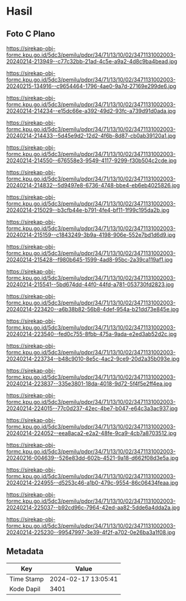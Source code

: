 # Hasil

## Foto C Plano

https://sirekap-obj-formc.kpu.go.id/5dc3/pemilu/pdpr/34/71/13/10/02/3471131002003-20240214-213949--c77c32bb-21ad-4c5e-a9a2-4d8c9ba4bead.jpg

https://sirekap-obj-formc.kpu.go.id/5dc3/pemilu/pdpr/34/71/13/10/02/3471131002003-20240215-134916--c9654464-1796-4ae0-9a7d-27169e299de6.jpg

https://sirekap-obj-formc.kpu.go.id/5dc3/pemilu/pdpr/34/71/13/10/02/3471131002003-20240214-214234--e15dc66e-a392-49d2-93fc-a739d91d0ada.jpg

https://sirekap-obj-formc.kpu.go.id/5dc3/pemilu/pdpr/34/71/13/10/02/3471131002003-20240214-214433--5d45e9d2-12d2-4f6b-8d87-cb0ab39120a1.jpg

https://sirekap-obj-formc.kpu.go.id/5dc3/pemilu/pdpr/34/71/13/10/02/3471131002003-20240214-214550--676558e3-9549-4117-9299-f30b504c2cde.jpg

https://sirekap-obj-formc.kpu.go.id/5dc3/pemilu/pdpr/34/71/13/10/02/3471131002003-20240214-214832--5d9497e8-6736-4748-bbe4-eb6eb4025826.jpg

https://sirekap-obj-formc.kpu.go.id/5dc3/pemilu/pdpr/34/71/13/10/02/3471131002003-20240214-215029--b3cfb44e-b791-4fe4-bf11-1f99c195da2b.jpg

https://sirekap-obj-formc.kpu.go.id/5dc3/pemilu/pdpr/34/71/13/10/02/3471131002003-20240214-215159--c1843249-3b9a-4198-906e-552e7bd1d6d9.jpg

https://sirekap-obj-formc.kpu.go.id/5dc3/pemilu/pdpr/34/71/13/10/02/3471131002003-20240214-215428--f980b645-1599-4ad8-95bc-2a39ca119af1.jpg

https://sirekap-obj-formc.kpu.go.id/5dc3/pemilu/pdpr/34/71/13/10/02/3471131002003-20240214-215541--5bd674dd-44f0-44fd-a781-053730fd2823.jpg

https://sirekap-obj-formc.kpu.go.id/5dc3/pemilu/pdpr/34/71/13/10/02/3471131002003-20240214-223420--a6b38b82-56b8-4def-954a-b21dd73e845e.jpg

https://sirekap-obj-formc.kpu.go.id/5dc3/pemilu/pdpr/34/71/13/10/02/3471131002003-20240214-223540--fed0c755-8fbb-475a-9ada-e2ed3ab52d2c.jpg

https://sirekap-obj-formc.kpu.go.id/5dc3/pemilu/pdpr/34/71/13/10/02/3471131002003-20240214-223734--b48c9010-8e5c-4ac2-9ce9-20d2a35b093e.jpg

https://sirekap-obj-formc.kpu.go.id/5dc3/pemilu/pdpr/34/71/13/10/02/3471131002003-20240214-223837--335e3801-18da-4018-9d72-5f4f5e2ff4ea.jpg

https://sirekap-obj-formc.kpu.go.id/5dc3/pemilu/pdpr/34/71/13/10/02/3471131002003-20240214-224015--77c0d237-42ec-4be7-b047-e64c3a3ac937.jpg

https://sirekap-obj-formc.kpu.go.id/5dc3/pemilu/pdpr/34/71/13/10/02/3471131002003-20240214-224052--eea8aca2-e2a2-48fe-9ca9-4cb7a8703512.jpg

https://sirekap-obj-formc.kpu.go.id/5dc3/pemilu/pdpr/34/71/13/10/02/3471131002003-20240216-004639--526e83dd-602b-4521-9a18-d662f08d3e5a.jpg

https://sirekap-obj-formc.kpu.go.id/5dc3/pemilu/pdpr/34/71/13/10/02/3471131002003-20240214-224955--d5253c46-a1b0-479c-9554-86c06434feaa.jpg

https://sirekap-obj-formc.kpu.go.id/5dc3/pemilu/pdpr/34/71/13/10/02/3471131002003-20240214-225037--b92cd96c-7964-42ed-aa82-5dde6a4dda2a.jpg

https://sirekap-obj-formc.kpu.go.id/5dc3/pemilu/pdpr/34/71/13/10/02/3471131002003-20240214-225230--99547997-3e39-4f2f-a702-0e26ba3a1f08.jpg


## Metadata

| Key        | Value               |
| ---------- | ------------------- |
| Time Stamp | 2024-02-17 13:05:41 |
| Kode Dapil | 3401                |



